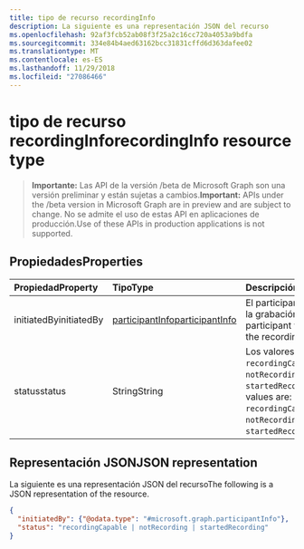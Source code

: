 ```yaml
---
title: tipo de recurso recordingInfo
description: La siguiente es una representación JSON del recurso
ms.openlocfilehash: 92af3fcb52ab08f3f25a2c16cc720a4053a9bdfa
ms.sourcegitcommit: 334e84b4aed63162bcc31831cffd6d363dafee02
ms.translationtype: MT
ms.contentlocale: es-ES
ms.lasthandoff: 11/29/2018
ms.locfileid: "27086466"
---
```

# <a name="recordinginfo-resource-type"></a><span data-ttu-id="dd658-103">tipo de recurso recordingInfo</span><span class="sxs-lookup"><span data-stu-id="dd658-103">recordingInfo resource type</span></span>

> <span data-ttu-id="dd658-104">**Importante:** Las API de la versión /beta de Microsoft Graph son una versión preliminar y están sujetas a cambios.</span><span class="sxs-lookup"><span data-stu-id="dd658-104">**Important:** APIs under the /beta version in Microsoft Graph are in preview and are subject to change.</span></span> <span data-ttu-id="dd658-105">No se admite el uso de estas API en aplicaciones de producción.</span><span class="sxs-lookup"><span data-stu-id="dd658-105">Use of these APIs in production applications is not supported.</span></span>

## <a name="properties"></a><span data-ttu-id="dd658-106">Propiedades</span><span class="sxs-lookup"><span data-stu-id="dd658-106">Properties</span></span>

| <span data-ttu-id="dd658-107">Propiedad</span><span class="sxs-lookup"><span data-stu-id="dd658-107">Property</span></span>       | <span data-ttu-id="dd658-108">Tipo</span><span class="sxs-lookup"><span data-stu-id="dd658-108">Type</span></span>    | <span data-ttu-id="dd658-109">Descripción</span><span class="sxs-lookup"><span data-stu-id="dd658-109">Description</span></span>|
|:---------------|:--------|:----------|
| <span data-ttu-id="dd658-110">initiatedBy</span><span class="sxs-lookup"><span data-stu-id="dd658-110">initiatedBy</span></span> | [<span data-ttu-id="dd658-111">participantInfo</span><span class="sxs-lookup"><span data-stu-id="dd658-111">participantInfo</span></span>](participantinfo.md) | <span data-ttu-id="dd658-112">El participante que inició la grabación.</span><span class="sxs-lookup"><span data-stu-id="dd658-112">The participant who initiated the recording.</span></span> |
| <span data-ttu-id="dd658-113">status</span><span class="sxs-lookup"><span data-stu-id="dd658-113">status</span></span> | <span data-ttu-id="dd658-114">String</span><span class="sxs-lookup"><span data-stu-id="dd658-114">String</span></span> | <span data-ttu-id="dd658-115">Los valores posibles son: `recordingCapable`, `notRecording` y `startedRecording`.</span><span class="sxs-lookup"><span data-stu-id="dd658-115">Possible values are: `recordingCapable`, `notRecording`, `startedRecording`.</span></span> |

## <a name="json-representation"></a><span data-ttu-id="dd658-116">Representación JSON</span><span class="sxs-lookup"><span data-stu-id="dd658-116">JSON representation</span></span>

<span data-ttu-id="dd658-117">La siguiente es una representación JSON del recurso</span><span class="sxs-lookup"><span data-stu-id="dd658-117">The following is a JSON representation of the resource.</span></span>

<!-- {
  "blockType": "resource",
  "optionalProperties": [

  ],
  "@odata.type": "microsoft.graph.recordingInfo"
}-->
```json
{
  "initiatedBy": {"@odata.type": "#microsoft.graph.participantInfo"},
  "status": "recordingCapable | notRecording | startedRecording"
}
```

<!-- uuid: 8fcb5dbc-d5aa-4681-8e31-b001d5168d79
2015-10-25 14:57:30 UTC -->
<!-- {
  "type": "#page.annotation",
  "description": "recordingInfo resource",
  "keywords": "",
  "section": "documentation",
  "tocPath": ""
}-->
